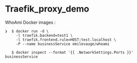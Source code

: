# Traefik_proxy_demo


WhoAmi Docker images :

```
❯  $ docker run -d \
     -l traefik.backend=test1 \
     -l traefik.frontend.rule=HOST:test.localhost \
     -P --name businessService emilevauge/whoami

   $ docker inspect --format '{{ .NetworkSettings.Ports }}'  businessService

```
